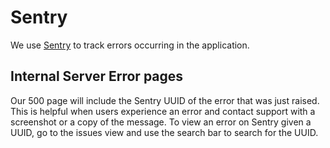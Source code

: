 # Sentry

We use [Sentry](https://www.sentry.io) to track errors occurring in the application.

## Internal Server Error pages

Our 500 page will include the Sentry UUID of the error that was just raised. This is
helpful when users experience an error and contact support with a screenshot or a copy
of the message. To view an error on Sentry given a UUID, go to the issues view and use
the search bar to search for the UUID.
